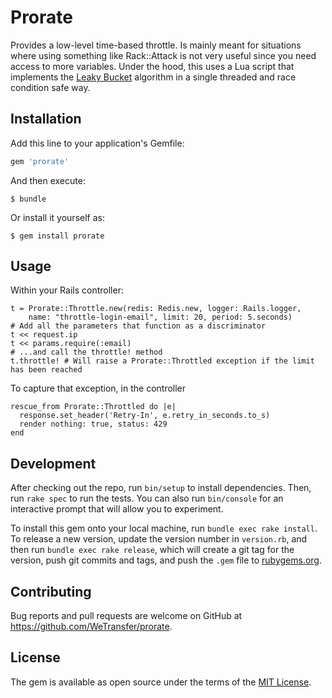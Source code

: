 # Prorate

Provides a low-level time-based throttle. Is mainly meant for situations where using something like Rack::Attack is not very
useful since you need access to more variables. Under the hood, this uses a Lua script that implements the
[Leaky Bucket](https://en.wikipedia.org/wiki/Leaky_bucket) algorithm in a single threaded and race condition safe way.

## Installation

Add this line to your application's Gemfile:

```ruby
gem 'prorate'
```

And then execute:

    $ bundle

Or install it yourself as:

    $ gem install prorate

## Usage

Within your Rails controller:

    t = Prorate::Throttle.new(redis: Redis.new, logger: Rails.logger,
        name: "throttle-login-email", limit: 20, period: 5.seconds)
    # Add all the parameters that function as a discriminator
    t << request.ip
    t << params.require(:email)
    # ...and call the throttle! method
    t.throttle! # Will raise a Prorate::Throttled exception if the limit has been reached

To capture that exception, in the controller

    rescue_from Prorate::Throttled do |e|
      response.set_header('Retry-In', e.retry_in_seconds.to_s)
      render nothing: true, status: 429
    end

## Development

After checking out the repo, run `bin/setup` to install dependencies. Then, run `rake spec` to run the tests. You can also run `bin/console` for an interactive prompt that will allow you to experiment.

To install this gem onto your local machine, run `bundle exec rake install`. To release a new version, update the version number in `version.rb`, and then run `bundle exec rake release`, which will create a git tag for the version, push git commits and tags, and push the `.gem` file to [rubygems.org](https://rubygems.org).

## Contributing

Bug reports and pull requests are welcome on GitHub at https://github.com/WeTransfer/prorate.


## License

The gem is available as open source under the terms of the [MIT License](http://opensource.org/licenses/MIT).

